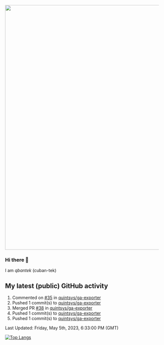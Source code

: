 <img src="https://user-images.githubusercontent.com/1090192/231227350-b13c0797-9e41-42a4-ab5c-d0e234d2a3d2.png" width="800px" />

### Hi there 👋

I am *qbantek* (cuban-tek)

<!--
**qbantek/qbantek** is a ✨ _special_ ✨ repository because its `README.md` (this file) appears on your GitHub profile.

Here are some ideas to get you started:

- 🔭 I’m currently working on ...
- 🌱 I’m currently learning ...
- 👯 I’m looking to collaborate on ...
- 🤔 I’m looking for help with ...
- 💬 Ask me about ...
- 📫 How to reach me: ...
- 😄 Pronouns: ...
- ⚡ Fun fact: ...
-->

## My latest (public) GitHub activity
<!--RECENT_ACTIVITY:start-->
1. Commented on [#35](https://github.com/quintsys/ga-exporter/pull/35#issuecomment-1535495972) in [quintsys/ga-exporter](https://github.com/quintsys/ga-exporter)<br>
2. Pushed 1 commit(s) to [quintsys/ga-exporter](https://github.com/quintsys/ga-exporter)<br>
3. Merged PR [#38](https://github.com/quintsys/ga-exporter/pull/38) in [quintsys/ga-exporter](https://github.com/quintsys/ga-exporter)<br>
4. Pushed 1 commit(s) to [quintsys/ga-exporter](https://github.com/quintsys/ga-exporter)<br>
5. Pushed 1 commit(s) to [quintsys/ga-exporter](https://github.com/quintsys/ga-exporter)<br>
<!--RECENT_ACTIVITY:end-->

<!--RECENT_ACTIVITY:last_update-->
Last Updated: Friday, May 5th, 2023, 6:33:00 PM (GMT)
<!--RECENT_ACTIVITY:last_update_end-->


[![Top Langs](https://github-readme-stats.vercel.app/api/top-langs/?username=qbantek&langs_count=10&hide_progress=true)](https://github.com/anuraghazra/github-readme-stats)
